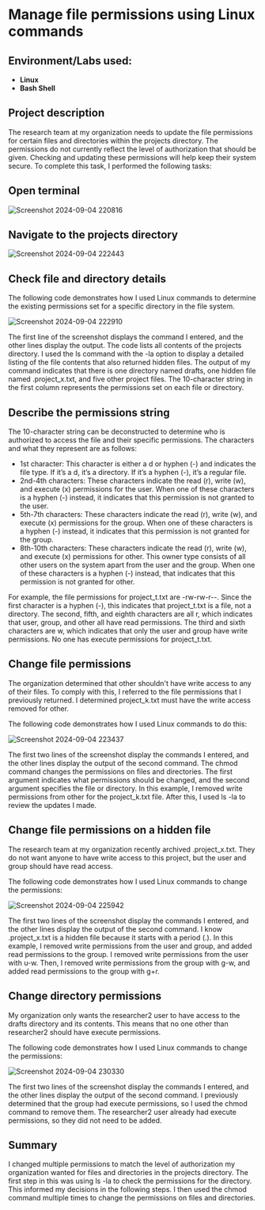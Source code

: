 # Manage file permissions using Linux commands

## Environment/Labs used:
- <b>Linux</b>
- <b>Bash Shell</b>

## Project description
The research team at my organization needs to update the file permissions for certain files and directories within the projects directory. The permissions do not currently reflect the level of authorization that should be given. Checking and updating these permissions will help keep their system secure. To complete this task, I performed the following tasks:

## Open terminal
![Screenshot 2024-09-04 220816](https://github.com/user-attachments/assets/24699683-55bd-4cb9-a3c3-187a755c9308)

## Navigate to the projects directory
![Screenshot 2024-09-04 222443](https://github.com/user-attachments/assets/2d95d33e-7597-42bf-8f12-3525b3d06393)

## Check file and directory details
The following code demonstrates how I used Linux commands to determine the existing permissions set for a specific directory in the file system.

![Screenshot 2024-09-04 222910](https://github.com/user-attachments/assets/3a726a0e-7d10-4a08-9fa5-ca6d0e5ffe13)


The first line of the screenshot displays the command I entered, and the other lines display the output. The code lists all contents of the projects directory. I used the ls command with the -la option to display a detailed listing of the file contents that also returned hidden files. The output of my command indicates that there is one directory named drafts, one hidden file named .project_x.txt, and five other project files. The 10-character string in the first column represents the permissions set on each file or directory.

## Describe the permissions string
The 10-character string can be deconstructed to determine who is authorized to access the file and their specific permissions. The characters and what they represent are as follows:
-	1st character: This character is either a d or hyphen (-) and indicates the file type. If it’s a d, it’s a directory. If it’s a hyphen (-), it’s a regular file.
-	2nd-4th characters: These characters indicate the read (r), write (w), and execute (x) permissions for the user. When one of these characters is a hyphen (-) instead, it indicates that this permission is not granted to the user.
-	5th-7th characters: These characters indicate the read (r), write (w), and execute (x) permissions for the group. When one of these characters is a hyphen (-) instead, it indicates that this permission is not granted for the group.
-	8th-10th characters: These characters indicate the read (r), write (w), and execute (x) permissions for other. This owner type consists of all other users on the system apart from the user and the group. When one of these characters is a hyphen (-) instead, that indicates that this permission is not granted for other.

For example, the file permissions for project_t.txt are -rw-rw-r--. Since the first character is a hyphen (-), this indicates that project_t.txt is a file, not a directory. The second, fifth, and eighth characters are all r, which indicates that user, group, and other all have read permissions. The third and sixth characters are w, which indicates that only the user and group have write permissions. No one has execute permissions for project_t.txt.

## Change file permissions
The organization determined that other shouldn't have write access to any of their files. To comply with this, I referred to the file permissions that I previously returned. I determined project_k.txt must have the write access removed for other.

The following code demonstrates how I used Linux commands to do this:

 ![Screenshot 2024-09-04 223437](https://github.com/user-attachments/assets/4c0c67a2-68ea-40b1-8c61-f8c70382c29d)


The first two lines of the screenshot display the commands I entered, and the other lines display the output of the second command. The chmod command changes the permissions on files and directories. The first argument indicates what permissions should be changed, and the second argument specifies the file or directory. In this example, I removed write permissions from other for the project_k.txt file. After this, I used ls -la to review the updates I made.

## Change file permissions on a hidden file
The research team at my organization recently archived .project_x.txt. They do not want anyone to have write access to this project, but the user and group should have read access. 

The following code demonstrates how I used Linux commands to change the permissions:

 ![Screenshot 2024-09-04 225942](https://github.com/user-attachments/assets/231ddd21-3a0d-4cb6-9adc-f0cf6841bbc6)


The first two lines of the screenshot display the commands I entered, and the other lines display the output of the second command. I know .project_x.txt is a hidden file because it starts with a period (.). In this example, I removed write permissions from the user and group, and added read permissions to the group. I removed write permissions from the user with u-w. Then, I removed write permissions from the group with g-w, and added read permissions to the group with g+r. 

## Change directory permissions
My organization only wants the researcher2 user to have access to the drafts directory and its contents. This means that no one other than researcher2 should have execute permissions.

The following code demonstrates how I used Linux commands to change the permissions:

 ![Screenshot 2024-09-04 230330](https://github.com/user-attachments/assets/e4b8874b-2bba-4951-942f-ab2526c7a4b2)


The first two lines of the screenshot display the commands I entered, and the other lines display the output of the second command. I previously determined that the group had execute permissions, so I used the chmod command to remove them. The researcher2 user already had execute permissions, so they did not need to be added.

## Summary
I changed multiple permissions to match the level of authorization my organization wanted for files and directories in the projects directory. The first step in this was using ls -la to check the permissions for the directory. This informed my decisions in the following steps. I then used the chmod command multiple times to change the permissions on files and directories.


